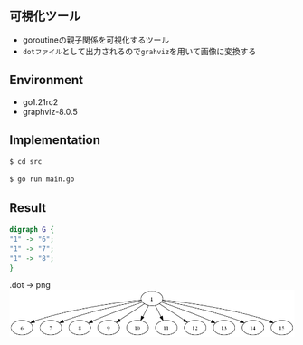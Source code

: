 ## 可視化ツール
- goroutineの親子関係を可視化するツール
- `dotファイル`として出力されるので`grahviz`を用いて画像に変換する

## Environment
- go1.21rc2
- graphviz-8.0.5

## Implementation
```bash
$ cd src
```
```bash
$ go run main.go
```
## Result
```dot
digraph G {
"1" -> "6";
"1" -> "7";
"1" -> "8";
}
```
.dot -> png
![goroutines.png](src%2Fgoroutines.png)
